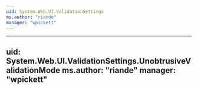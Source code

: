 ```yaml
---
uid: System.Web.UI.ValidationSettings
ms.author: "riande"
manager: "wpickett"
---
```


---
uid: System.Web.UI.ValidationSettings.UnobtrusiveValidationMode
ms.author: "riande"
manager: "wpickett"
---
